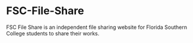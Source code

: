 # FSC-File-Share
FSC File Share is an independent file sharing website for Florida Southern College students to share their works.
